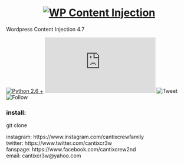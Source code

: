 <h1 align="center">
  <br>
  <a href="https://github.com/cantixcrew/WP-Content-Injection"><img src="https://github.com/cantixcrew/WP-Content-Injecrion/blob/main/img/Syreena_1.jpg" alt="WP Content Injection"></a>

</h1>

<div>
  <p>Wordpress Content Injection 4.7 </p>
</div>


[![Python 2.6 +](https://img.shields.io/badge/python-2.6-yellow.svg)](https://www.python.org/) 
![Size](https://img.shields.io/github/size/cantixcrew/WP-Content-Injection/README.md)
![Tweet](https://img.shields.io/twitter/url?style=social&url=https%3A%2F%2Ftwitter.com%2Fcantixcr3w)
![Follow](https://img.shields.io/twitter/follow/nenghaxor?label=Follow&style=social)

### install:
git clone 

<div>
  instagram: https://www.instagram.com/cantixcrewfamily<br>
  twitter: https://www.twitter.com/cantixcr3w<br>
  fanspage: https://www.facebook.com/cantixcrew2nd<br>
  email: cantixcr3w@yahoo.com</p>
</div>
